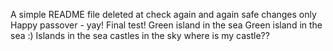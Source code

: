 A simple README file
deleted at
check again
and again
safe changes only
Happy passover - yay!
Final test!
Green island in the sea
Green island in the sea :)
Islands in the sea
castles in the sky
where is my castle??
